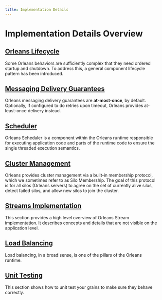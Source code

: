 ```yaml
---
title: Implementation Details
---
```

# Implementation Details Overview

## [Orleans Lifecycle](orleans_lifecycle.md)

Some Orleans behaviors are sufficiently complex that they need ordered startup and shutdown.
To address this, a general component lifecycle pattern has been introduced.

## [Messaging Delivery Guarantees](messaging_delivery_guarantees.md)

Orleans messaging delivery guarantees are **at-most-once**, by default.
Optionally, if configured to do retries upon timeout, Orleans provides at-least-once delivery instead.

## [Scheduler](scheduler.md)

Orleans Scheduler is a component within the Orleans runtime responsible for executing application code and parts of the runtime code to ensure the single threaded execution semantics.

## [Cluster Management](cluster_management.md)

Orleans provides cluster management via a built-in membership protocol, which we sometimes refer to as Silo Membership.
The goal of this protocol is for all silos (Orleans servers) to agree on the set of currently alive silos, detect failed silos, and allow new silos to join the cluster.

## [Streams Implementation](streams_implementation/index.md)

This section provides a high level overview of Orleans Stream implementation.
It describes concepts and details that are not visible on the application level.

## [Load Balancing](load_balancing.md)

Load balancing, in a broad sense, is one of the pillars of the Orleans runtime.

## [Unit Testing](testing.md)

This section shows how to unit test your grains to make sure they behave correctly.

